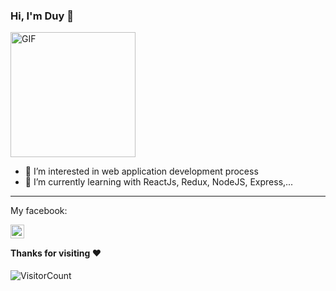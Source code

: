 ### Hi, I'm Duy 💙
<img alt="GIF" src="https://media.giphy.com/media/Cmr1OMJ2FN0B2/giphy.gif" width="200px"/>

- 👀 I’m interested in web application development process <br>
- 🌱 I’m currently learning with ReactJs, Redux, NodeJS, Express,...
-----
<p>My facebook: <p>
<a href="https://www.facebook.com/nguyenduy1108/">
  <img align="left" alt="Duy's Facebook" width="22px" style="color: white" src="https://cdn.iconscout.com/icon/free/png-256/facebook-logo-2019-1597680-1350125.png" />
</a>
<br>

#### Thanks for visiting :heart:
![VisitorCount](https://profile-counter.glitch.me/fannatic2000/count.svg)
<br><br>
